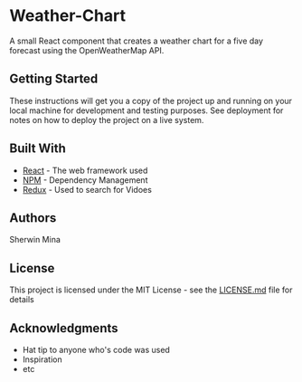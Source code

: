 # Weather-Chart

A small React component that creates a weather chart for a five day forecast using the OpenWeatherMap API. 


## Getting Started

These instructions will get you a copy of the project up and running on your local machine for development and testing purposes. See deployment for notes on how to deploy the project on a live system.


## Built With

* [React](https://facebook.github.io/react/) - The web framework used
* [NPM](https://www.npmjs.com) - Dependency Management
* [Redux](http://redux.js.org) - Used to search for Vidoes

## Authors

Sherwin Mina

## License

This project is licensed under the MIT License - see the [LICENSE.md](LICENSE.md) file for details

## Acknowledgments

* Hat tip to anyone who's code was used
* Inspiration
* etc
